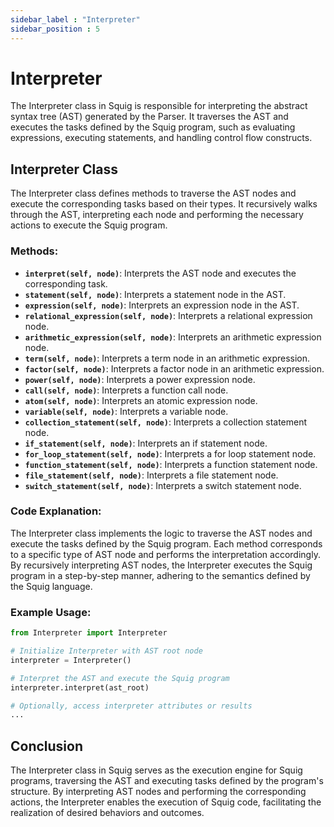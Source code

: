 ```yaml
---
sidebar_label : "Interpreter"
sidebar_position : 5    
---
```


# Interpreter

The Interpreter class in Squig is responsible for interpreting the abstract syntax tree (AST) generated by the Parser. It traverses the AST and executes the tasks defined by the Squig program, such as evaluating expressions, executing statements, and handling control flow constructs.

## Interpreter Class

The Interpreter class defines methods to traverse the AST nodes and execute the corresponding tasks based on their types. It recursively walks through the AST, interpreting each node and performing the necessary actions to execute the Squig program.

### Methods:

- **`interpret(self, node)`**: Interprets the AST node and executes the corresponding task.
- **`statement(self, node)`**: Interprets a statement node in the AST.
- **`expression(self, node)`**: Interprets an expression node in the AST.
- **`relational_expression(self, node)`**: Interprets a relational expression node.
- **`arithmetic_expression(self, node)`**: Interprets an arithmetic expression node.
- **`term(self, node)`**: Interprets a term node in an arithmetic expression.
- **`factor(self, node)`**: Interprets a factor node in an arithmetic expression.
- **`power(self, node)`**: Interprets a power expression node.
- **`call(self, node)`**: Interprets a function call node.
- **`atom(self, node)`**: Interprets an atomic expression node.
- **`variable(self, node)`**: Interprets a variable node.
- **`collection_statement(self, node)`**: Interprets a collection statement node.
- **`if_statement(self, node)`**: Interprets an if statement node.
- **`for_loop_statement(self, node)`**: Interprets a for loop statement node.
- **`function_statement(self, node)`**: Interprets a function statement node.
- **`file_statement(self, node)`**: Interprets a file statement node.
- **`switch_statement(self, node)`**: Interprets a switch statement node.

### Code Explanation:

The Interpreter class implements the logic to traverse the AST nodes and execute the tasks defined by the Squig program. Each method corresponds to a specific type of AST node and performs the interpretation accordingly. By recursively interpreting AST nodes, the Interpreter executes the Squig program in a step-by-step manner, adhering to the semantics defined by the Squig language.

### Example Usage:

```python
from Interpreter import Interpreter

# Initialize Interpreter with AST root node
interpreter = Interpreter()

# Interpret the AST and execute the Squig program
interpreter.interpret(ast_root)

# Optionally, access interpreter attributes or results
...
```

## Conclusion

The Interpreter class in Squig serves as the execution engine for Squig programs, traversing the AST and executing tasks defined by the program's structure. By interpreting AST nodes and performing the corresponding actions, the Interpreter enables the execution of Squig code, facilitating the realization of desired behaviors and outcomes.
